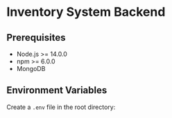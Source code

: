 # Inventory System Backend

## Prerequisites
- Node.js >= 14.0.0
- npm >= 6.0.0
- MongoDB

## Environment Variables
Create a `.env` file in the root directory: 
